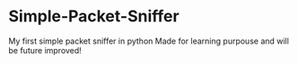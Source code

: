 # Simple-Packet-Sniffer
My first simple packet sniffer in python
Made for learning purpouse and will be future improved!
